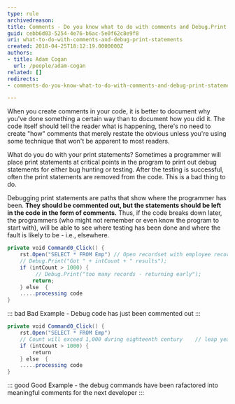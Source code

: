 ```yaml
---
type: rule
archivedreason: 
title: Comments - Do you know what to do with comments and Debug.Print statements
guid: cebb6d03-5254-4e76-b6ac-5e0f62c8e9f8
uri: what-to-do-with-comments-and-debug-print-statements
created: 2018-04-25T18:12:19.0000000Z
authors:
- title: Adam Cogan
  url: /people/adam-cogan
related: []
redirects:
- comments-do-you-know-what-to-do-with-comments-and-debug-print-statements

---
```


When you create comments in your code, it is better to document why you've done something a certain way than to document how you did it. The code itself should tell the reader what is happening, there's no need to create "how" comments that merely restate the obvious unless you're using some technique that won't be apparent to most readers.

<!--endintro-->

What do you do with your print statements? Sometimes a programmer will place print statements at critical points in the program to print out debug statements for either bug hunting or testing. After the testing is successful, often the print statements are removed from the code. This is a bad thing to do.

Debugging print statements are paths that show where the programmer has been. **They should be commented out, but the statements should be left in the code in the form of comments.** Thus, if the code breaks down later, the programmers (who might not remember or even know the program to start with), will be able to see where testing has been done and where the fault is likely to be - i.e., elsewhere.



```cs
private void Command0_Click() {
    rst.Open("SELECT * FROM Emp") // Open recordset with employee records
    // Debug.Print("Got " + intCount + " results");
    if (intCount > 1000) {
         // Debug.Print("too many records - returning early");
        return;
    } else  {
    .....processing code
}
```
::: bad
Bad Example - Debug code has just been commented out
:::



```cs
private void Command0_Click() {
    rst.Open("SELECT * FROM Emp")
    // Count will exceed 1,000 during eighteenth century    // leap years, which we aren't prepared to handle.
    if (intCount > 1000) {
        return
    } else  {
    .....processing code
}
```
::: good
Good Example - the debug commands have been rafactored into meaningful comments for the next developer
:::

